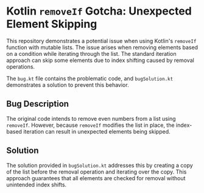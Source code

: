 # Kotlin `removeIf` Gotcha: Unexpected Element Skipping

This repository demonstrates a potential issue when using Kotlin's `removeIf` function with mutable lists. The issue arises when removing elements based on a condition while iterating through the list.  The standard iteration approach can skip some elements due to index shifting caused by removal operations.

The `bug.kt` file contains the problematic code, and `bugSolution.kt` demonstrates a solution to prevent this behavior.

## Bug Description

The original code intends to remove even numbers from a list using `removeIf`. However, because `removeIf` modifies the list in place, the index-based iteration can result in unexpected elements being skipped.

## Solution

The solution provided in `bugSolution.kt` addresses this by creating a copy of the list before the removal operation and iterating over the copy. This approach guarantees that all elements are checked for removal without unintended index shifts.